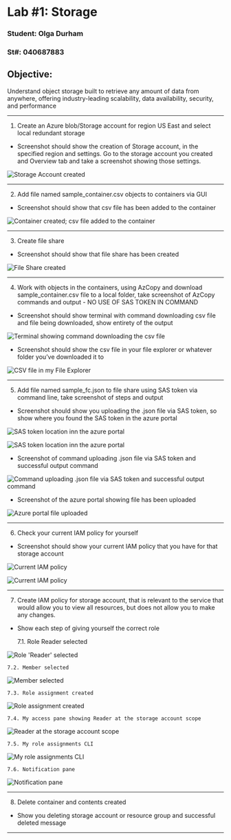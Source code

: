 # Lab #1: Storage

### Student: Olga Durham

### St#: 040687883

## Objective: 
Understand object storage built to retrieve any amount of data from anywhere, offering industry-leading scalability, data availability, security, and performance

---

1. Create an Azure blob/Storage account for region US East and select local redundant storage

- Screenshot should show the creation of Storage account, in the specified region and settings. Go to the storage account you created and Overview tab and take a screenshot showing those settings.

![Storage Account created](./screenshots/1-creation-of-storage-account.png)

---

2. Add file named sample_container.csv objects to containers via GUI

- Screenshot should show that csv file has been added to the container

![Container created; csv file added to the container](./screenshots/2-container-created-csv-file-uploaded.png)

---

3. Create file share

- Screenshot should show that file share has been created

![File Share created](./screenshots/3-file-share-created.png)

---

4. Work with objects in the containers, using AzCopy and download
sample_container.csv file to a local folder, take screenshot of AzCopy commands and output - NO USE OF SAS TOKEN IN COMMAND

- Screenshot should show terminal with command downloading csv file and file being downloaded, show entirety of the output

![Terminal showing command downloading the csv file](./screenshots/4-terminal-command-downloading-csv-file.png)

- Screenshot should show the csv file in your file explorer or whatever folder you’ve downloaded it to

![CSV file in my File Explorer](./screenshots/5-csv-file-in-my-file-explorer.png)

---

5. Add file named sample_fc.json to file share using SAS token via command line,
take screenshot of steps and output

- Screenshot should show you uploading the .json file via SAS token, so show where you found the SAS token in the azure portal

![SAS token location inn the azure portal](./screenshots/6-checked-permissions.png)

![SAS token location inn the azure portal](./screenshots/7-SAS-token.png)

- Screenshot of command uploading .json file via SAS token and successful output command

![Command uploading .json file via SAS token and successful output command](./screenshots/8-command-uploading-json-file-via-SAS-token-and-success-output-command.png)

- Screenshot of the azure portal showing file has been uploaded

![Azure portal file uploaded](./screenshots/9-azure-portal-file-uploaded.png)

---

6. Check your current IAM policy for yourself

- Screenshot should show your current IAM policy that you have for that storage account

![Current IAM policy](./screenshots/10-current-IAM-policy.png)

![Current IAM policy](./screenshots/11-CLI-storage-account-scope.png)

---

7. Create IAM policy for storage account, that is relevant to the service that would allow you to view all resources, but does not allow you to make any changes.

- Show each step of giving yourself the correct role

    7.1. Role Reader selected

![Role 'Reader' selected](./screenshots/12-role-reader-selected.png)

    7.2. Member selected

![Member selected](./screenshots/13-member-selected.png)

    7.3. Role assignment created

![Role assignment created](./screenshots/14-review%20+%20assign.png)

    7.4. My access pane showing Reader at the storage account scope

![Reader at the storage account scope](./screenshots/15-my-access-pane-showing-reader-at%20the%20storage-account-scope.png)

    7.5. My role assignments CLI

![My role assignments CLI](./screenshots/16-list-my%20role%20assignments-CLI.png)

    7.6. Notification pane
    
![Notification pane](./screenshots/17-Notifications.png)

---

8. Delete container and contents created

- Show you deleting storage account or resource group and successful deleted message



---